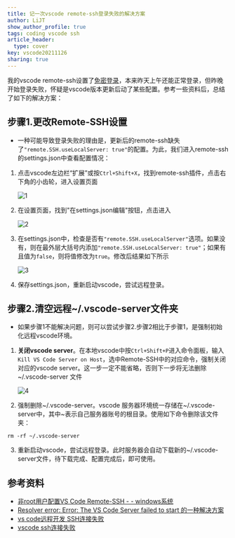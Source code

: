 ```yaml
---
title: 记一次vscode remote-ssh登录失败的解决方案
author: LiJT
show_author_profile: true
tags: coding vscode ssh
article_header:
  type: cover
key: vscode20211126
sharing: true
---
```


我的vscode remote-ssh设置了[免密登录](https://www.jianshu.com/p/32aa2fa936bb)，本来昨天上午还能正常登录，但昨晚开始登录失败，怀疑是vscode版本更新后动了某些配置。参考一些资料后，总结了如下的解决方案：

## 步骤1.更改Remote-SSH设置
- 一种可能导致登录失败的理由是，更新后的remote-ssh缺失了`"remote.SSH.useLocalServer: true"`的配置。为此，我们进入remote-ssh的settings.json中查看配置情况：
1. 点击vscode左边栏“扩展”或按`Ctrl+Shift+X`，找到remote-ssh插件，点击右下角的小齿轮，进入设置页面
   
   ![1](/LiJT-Daily/images/2021112601.png)
2. 在设置页面，找到"在settings.json编辑"按钮，点击进入
   
   ![2](/LiJT-Daily/images/2021112602.png)
3. 在settings.json中，检查是否有`"remote.SSH.useLocalServer"`选项。如果没有，则在最外层大括号内添加`"remote.SSH.useLocalServer: true"`；如果有且值为`false`，则将值修改为`true`。修改后结果如下所示
   
   ![3](/LiJT-Daily/images/2021112603.png)
4. 保存settings.json，重新启动vscode，尝试远程登录。

## 步骤2.清空远程~/.vscode-server文件夹
- 如果步骤1不能解决问题，则可以尝试步骤2.步骤2相比于步骤1，是强制初始化远程vscode环境。

1. __关闭vscode server__。在本地vscode中按`Ctrl+Shift+P`进入命令面板，输入`Kill VS Code Server on Host`，选中Remote-SSH中的对应命令，强制关闭对应的vscode server。这一步一定不能省略，否则下一步将无法删除 ~/.vscode-server 文件
   
   ![4](/LiJT-Daily/images/2021112604.png)
2. 强制删除~/.vscode-server。vscode 服务器环境统一存储在~/.vscode-server中，其中~表示自己服务器账号的根目录。使用如下命令删除该文件夹：
```
rm -rf ~/.vscode-server
```
3. 重新启动vscode，尝试远程登录。此时服务器会自动下载新的~/.vscode-server文件，待下载完成、配置完成后，即可使用。

## 参考资料
- [非root用户配置VS Code Remote-SSH - - windows系统](https://www.jianshu.com/p/32aa2fa936bb)
- [Resolver error: Error: The VS Code Server failed to start 的一种解决方案](https://www.cnblogs.com/springwind2006/p/14311454.html)
- [vs code远程开发 SSH连接失败](https://blog.csdn.net/weilin731/article/details/119778478)
- [vscode ssh连接失败](https://blog.csdn.net/myWorld001/article/details/119443079?spm=1001.2101.3001.6650.1&utm_medium=distribute.pc_relevant.none-task-blog-2%7Edefault%7ECTRLIST%7Edefault-1.no_search_link&depth_1-utm_source=distribute.pc_relevant.none-task-blog-2%7Edefault%7ECTRLIST%7Edefault-1.no_search_link)
<!--more-->
